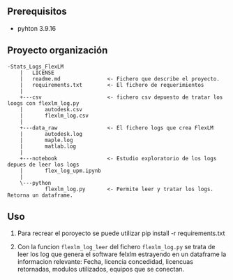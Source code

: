 


## Prerequisitos

* pyhton 3.9.16

## Proyecto organización
```
-Stats_Logs_FlexLM
    |   LICENSE
    |   readme.md			    <- Fichero que describe el proyecto.
    |   requirements.txt	    <- El fichero de requerimientos
    |
    +---csv			    	    <- fichero csv depuesto de tratar los loogs con flexlm_log.py
    |       autodesk.csv
    |       flexlm_log.csv
    |
    +---data_raw			    <- El fichero logs que crea FlexLM
    |       autodesk.log
    |       maple.log
    |       matlab.log
    |
    +---notebook			    <- Estudio exploratorio de los logs depues de leer los logs
    |       flex_log_upm.ipynb
    |
    \---python
            flexlm_log.py	    <- Permite leer y tratar los logs. Retorna un dataframe.
```

## Uso

1. Para recrear el poroyecto se puede utilizar  pip install -r requirements.txt

2. Con la funcion `flexlm_log_leer` del fichero `flexlm_log.py`  se trata de leer los log que genera el software felxlm estrayendo en un dataframe la informacion relevante: Fecha, licencia concedidad, licencuas retornadas, modulos utilizados, equipos que se conectan.


